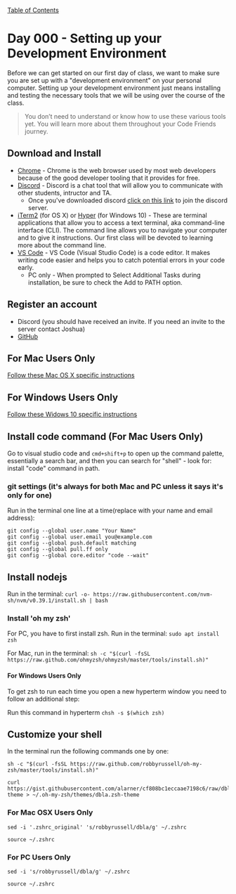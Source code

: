 [Table of Contents](../README.md)

# Day 000 - Setting up your Development Environment

Before we can get started on our first day of class, we want to make sure you are set up with a "development environment" on your personal computer. Setting up your development environment just means installing and testing the necessary tools that we will be using over the course of the class.

> You don’t need to understand or know how to use these various tools yet. You will learn more about them throughout your Code Friends journey. 

## Download and Install
* [Chrome](https://www.google.com/chrome/) - Chrome is the web browser used by most web developers because of the good developer tooling that it provides for free.
* [Discord](https://discord.com/download) - Discord is a chat tool that will allow you to communicate with other students, intructor and TA.
    * Once you've downloaded discord [click on this link](https://discord.gg/p37P2Xrj) to join the discord server.
* [iTerm2](https://www.iterm2.com/downloads.html) (for OS X) or [Hyper](https://hyper.is) (for Windows 10) - These are terminal applications that allow you to access a text terminal, aka command-line interface (CLI). The command line allows you to navigate your computer and to give it instructions. Our first class will be devoted to learning more about the command line.
* [VS Code](https://code.visualstudio.com/Download) - VS Code (Visual Studio Code) is a code editor. It makes writing code easier and helps you to catch potential errors in your code early.
    * PC only - When prompted to Select Additional Tasks during installation, be sure to check the Add to PATH option. 

## Register an account
* Discord (you should have received an invite. If you need an invite to the server contact Joshua)
* [GitHub](https://github.com/join)

## For Mac Users Only

[Follow these Mac OS X specific instructions](./mac.md)

## For Windows Users Only

[Follow these Widows 10 specific instructions](./windows.md)

## Install code command (For Mac Users Only)

Go to visual studio code and `cmd+shift+p` to open up the command palette, essentially a search bar, and then you can search for "shell" - look for: install "code" command in path.

### git settings (it's always for both Mac and PC unless it says it's only for one)

Run in the terminal one line at a time(replace with your name and email address):

```
git config --global user.name "Your Name"
git config --global user.email you@example.com
git config --global push.default matching
git config --global pull.ff only
git config --global core.editor "code --wait"
```

## Install nodejs 

Run in the terminal: `curl -o- https://raw.githubusercontent.com/nvm-sh/nvm/v0.39.1/install.sh | bash`

### Install 'oh my zsh'

For PC, you have to first install zsh. Run in the terminal:
`sudo apt install zsh` 

For Mac, run in the terminal: `sh -c "$(curl -fsSL https://raw.github.com/ohmyzsh/ohmyzsh/master/tools/install.sh)"`

#### For Windows Users Only

To get zsh to run each time you open a new hyperterm window you need to follow an additional step:

Run this command in hyperterm `chsh -s $(which zsh)`

## Customize your shell

In the terminal run the following commands one by one:

```
sh -c "$(curl -fsSL https://raw.github.com/robbyrussell/oh-my-zsh/master/tools/install.sh)"

```
```
curl https://gist.githubusercontent.com/alarner/cf808bc1eccaae7198c6/raw/dbla.zsh-theme > ~/.oh-my-zsh/themes/dbla.zsh-theme
```

### For Mac OSX Users Only
```
sed -i '.zshrc_original' 's/robbyrussell/dbla/g' ~/.zshrc
```
```
source ~/.zshrc
```

### For PC Users Only

```
sed -i 's/robbyrussell/dbla/g' ~/.zshrc
```
```
source ~/.zshrc
```
